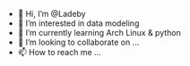- 👋 Hi, I’m @Ladeby
- 👀 I’m interested in data modeling
- 🌱 I’m currently learning Arch Linux & python
- 💞️ I’m looking to collaborate on ...
- 📫 How to reach me ...

<!---
Ladeby/Ladeby is a ✨ special ✨ repository because its `README.md` (this file) appears on your GitHub profile.
You can click the Preview link to take a look at your changes.
--->
